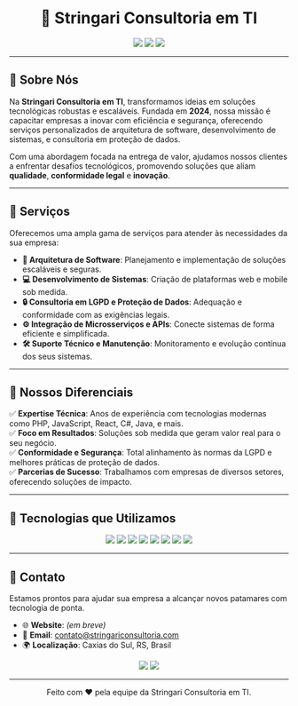 <h1 align="center">🚀 Stringari Consultoria em TI</h1>

<p align="center">
  <img src="https://img.shields.io/badge/-Soluções%20Personalizadas%20em%20TI-blue?style=for-the-badge">
  <a href="mailto:contato@stringariconsultoria.com"><img src="https://img.shields.io/badge/-Email:%20contato@stringariconsultoria.com-%23D14836?style=for-the-badge&logo=Gmail&logoColor=white"></a>
  <a href="https://www.linkedin.com/in/stringarism"><img src="https://img.shields.io/badge/-LinkedIn-0077B5?style=for-the-badge&logo=Linkedin&logoColor=white"></a>
</p>

---

## 🏢 Sobre Nós

Na **Stringari Consultoria em TI**, transformamos ideias em soluções tecnológicas robustas e escaláveis. Fundada em **2024**, nossa missão é capacitar empresas a inovar com eficiência e segurança, oferecendo serviços personalizados de arquitetura de software, desenvolvimento de sistemas, e consultoria em proteção de dados.

Com uma abordagem focada na entrega de valor, ajudamos nossos clientes a enfrentar desafios tecnológicos, promovendo soluções que aliam **qualidade**, **conformidade legal** e **inovação**.

---

## 💼 Serviços

Oferecemos uma ampla gama de serviços para atender às necessidades da sua empresa:

- **📐 Arquitetura de Software**: Planejamento e implementação de soluções escaláveis e seguras.  
- **💻 Desenvolvimento de Sistemas**: Criação de plataformas web e mobile sob medida.  
- **🔒 Consultoria em LGPD e Proteção de Dados**: Adequação e conformidade com as exigências legais.  
- **⚙️ Integração de Microsserviços e APIs**: Conecte sistemas de forma eficiente e simplificada.  
- **🛠️ Suporte Técnico e Manutenção**: Monitoramento e evolução contínua dos seus sistemas.

---

## 🌟 Nossos Diferenciais

✅ **Expertise Técnica**: Anos de experiência com tecnologias modernas como PHP, JavaScript, React, C#, Java, e mais.  
✅ **Foco em Resultados**: Soluções sob medida que geram valor real para o seu negócio.  
✅ **Conformidade e Segurança**: Total alinhamento às normas da LGPD e melhores práticas de proteção de dados.  
✅ **Parcerias de Sucesso**: Trabalhamos com empresas de diversos setores, oferecendo soluções de impacto.

---

## 🚀 Tecnologias que Utilizamos

<div align="center">
  <img src="https://img.shields.io/badge/-PHP-777BB4?style=flat&logo=php&logoColor=white">
  <img src="https://img.shields.io/badge/-JavaScript-F7DF1E?style=flat&logo=javascript&logoColor=black">
  <img src="https://img.shields.io/badge/-React-61DAFB?style=flat&logo=react&logoColor=black">
  <img src="https://img.shields.io/badge/-Node.js-339933?style=flat&logo=node.js&logoColor=white">
  <img src="https://img.shields.io/badge/-Java-007396?style=flat&logo=java&logoColor=white">
  <img src="https://img.shields.io/badge/-C%23-239120?style=flat&logo=c-sharp&logoColor=white">
  <img src="https://img.shields.io/badge/-MySQL-4479A1?style=flat&logo=mysql&logoColor=white">
  <img src="https://img.shields.io/badge/-PostgreSQL-336791?style=flat&logo=postgresql&logoColor=white">
</div>

---

## 📩 Contato

Estamos prontos para ajudar sua empresa a alcançar novos patamares com tecnologia de ponta.

- 🌐 **Website**: *(em breve)*  
- 📧 **Email**: [contato@stringariconsultoria.com](mailto:contato@stringariconsultoria.com)  
- 🌍 **Localização**: Caxias do Sul, RS, Brasil  

<div align="center">
  <a href="https://www.linkedin.com/in/stringarism"><img src="https://img.shields.io/badge/-LinkedIn-0077B5?style=for-the-badge&logo=Linkedin&logoColor=white"></a>
  <a href="mailto:contato@stringariconsultoria.com"><img src="https://img.shields.io/badge/-Email-%23D14836?style=for-the-badge&logo=Gmail&logoColor=white"></a>
</div>

---

<p align="center">
  Feito com ❤️ pela equipe da Stringari Consultoria em TI.
</p>
